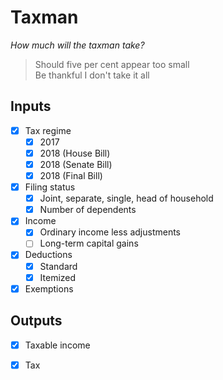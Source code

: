 Taxman
===

*How much will the taxman take?*

> Should five per cent appear too small<br>
> Be thankful I don't take it all

Inputs
---

- [x] Tax regime
  - [x] 2017
  - [x] 2018 (House Bill)
  - [x] 2018 (Senate Bill)
  - [x] 2018 (Final Bill)
- [x] Filing status
  - [x] Joint, separate, single, head of household
  - [x] Number of dependents
- [x] Income
  - [x] Ordinary income less adjustments
  - [ ] Long-term capital gains
- [x] Deductions
  - [x] Standard
  - [x] Itemized
- [x] Exemptions

Outputs
---

- [x] Taxable income
- [x] Tax

